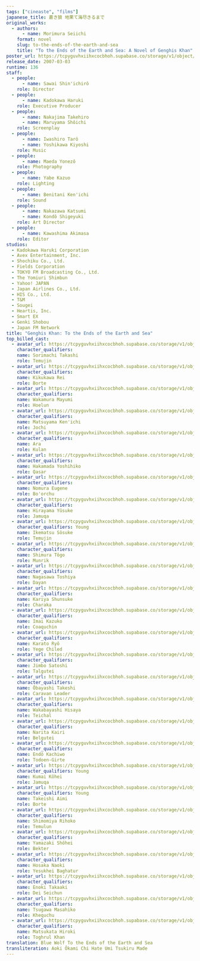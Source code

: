 ```yaml
---
tags: ["cineaste", "films"]
japanese_title: 蒼き狼 地果て海尽きるまで
original_works:
  - authors:
      - name: Morimura Seiichi
    format: novel
    slug: to-the-ends-of-the-earth-and-sea
    title: "To the Ends of the Earth and Sea: A Novel of Genghis Khan"
poster_url: https://tcpyguvhxiihxcocbhoh.supabase.co/storage/v1/object/public/godzilla-cineaste-public/content/films/genghis-khan-to-the-ends-of-the-earth-and-sea-2007/posters/genghis-khan-to-the-ends-of-the-earth-and-sea-2007.jpg
release_date: 2007-03-03
runtime: 136
staff:
  - people:
      - name: Sawai Shin'ichirô
    role: Director
  - people:
      - name: Kadokawa Haruki
    role: Executive Producer
  - people:
      - name: Nakajima Takehiro
      - name: Maruyama Shôichi
    role: Screenplay
  - people:
      - name: Iwashiro Tarô
      - name: Yoshikawa Kiyoshi
    role: Music
  - people:
      - name: Maeda Yonezô
    role: Photography
  - people:
      - name: Yabe Kazuo
    role: Lighting
  - people:
      - name: Benitani Ken'ichi
    role: Sound
  - people:
      - name: Nakazawa Katsumi
      - name: Kondô Shigeyuki
    role: Art Director
  - people:
      - name: Kawashima Akimasa
    role: Editor
studios:
  - Kadokawa Haruki Corporation
  - Avex Entertainment, Inc.
  - Shochiku Co., Ltd.
  - Fields Corporation
  - TOKYO FM Broadcasting Co., Ltd.
  - The Yomiuri Shimbun
  - Yahoo! JAPAN
  - Japan Airlines Co., Ltd.
  - HIS Co., Ltd.
  - T&M
  - Sougei
  - Heartis, Inc.
  - Smart EX
  - Genki Shobou
  - Japan FM Network
title: "Genghis Khan: To the Ends of the Earth and Sea"
top_billed_cast:
  - avatar_url: https://tcpyguvhxiihxcocbhoh.supabase.co/storage/v1/object/public/godzilla-cineaste-public/content/films/genghis-khan-to-the-ends-of-the-earth-and-sea-2007/cast-avatars/takashi-sorimachi-0.jpg
    character_qualifiers:
    name: Sorimachi Takashi
    role: Temujin
  - avatar_url: https://tcpyguvhxiihxcocbhoh.supabase.co/storage/v1/object/public/godzilla-cineaste-public/content/films/genghis-khan-to-the-ends-of-the-earth-and-sea-2007/cast-avatars/rei-kikukawa-0.jpg
    character_qualifiers:
    name: Kikukawa Rei
    role: Borte
  - avatar_url: https://tcpyguvhxiihxcocbhoh.supabase.co/storage/v1/object/public/godzilla-cineaste-public/content/films/genghis-khan-to-the-ends-of-the-earth-and-sea-2007/cast-avatars/mayumi-wakamura-0.jpg
    character_qualifiers:
    name: Wakamura Mayumi
    role: Hoelun
  - avatar_url: https://tcpyguvhxiihxcocbhoh.supabase.co/storage/v1/object/public/godzilla-cineaste-public/content/films/genghis-khan-to-the-ends-of-the-earth-and-sea-2007/cast-avatars/kenichi-matsuyama-0.jpg
    character_qualifiers:
    name: Matsuyama Ken'ichi
    role: Jochi
  - avatar_url: https://tcpyguvhxiihxcocbhoh.supabase.co/storage/v1/object/public/godzilla-cineaste-public/content/films/genghis-khan-to-the-ends-of-the-earth-and-sea-2007/cast-avatars/ara-0.jpg
    character_qualifiers:
    name: Ara
    role: Kulan
  - avatar_url: https://tcpyguvhxiihxcocbhoh.supabase.co/storage/v1/object/public/godzilla-cineaste-public/content/films/genghis-khan-to-the-ends-of-the-earth-and-sea-2007/cast-avatars/yoshihiko-hakamada-0.jpg
    character_qualifiers:
    name: Hakamada Yoshihiko
    role: Qasar
  - avatar_url: https://tcpyguvhxiihxcocbhoh.supabase.co/storage/v1/object/public/godzilla-cineaste-public/content/films/genghis-khan-to-the-ends-of-the-earth-and-sea-2007/cast-avatars/eugene-nomura-0.jpg
    character_qualifiers:
    name: Nomura Eugene
    role: Bo'orchu
  - avatar_url: https://tcpyguvhxiihxcocbhoh.supabase.co/storage/v1/object/public/godzilla-cineaste-public/content/films/genghis-khan-to-the-ends-of-the-earth-and-sea-2007/cast-avatars/yusuke-hirayama-0.jpg
    character_qualifiers:
    name: Hirayama Yûsuke
    role: Jamuqa
  - avatar_url: https://tcpyguvhxiihxcocbhoh.supabase.co/storage/v1/object/public/godzilla-cineaste-public/content/films/genghis-khan-to-the-ends-of-the-earth-and-sea-2007/cast-avatars/sosuke-ikematsu-0.jpg
    character_qualifiers: Young
    name: Ikematsu Sôsuke
    role: Temujin
  - avatar_url: https://tcpyguvhxiihxcocbhoh.supabase.co/storage/v1/object/public/godzilla-cineaste-public/content/films/genghis-khan-to-the-ends-of-the-earth-and-sea-2007/cast-avatars/togo-shimura-0.jpg
    character_qualifiers:
    name: Shimura Tôgo
    role: Munrik
  - avatar_url: https://tcpyguvhxiihxcocbhoh.supabase.co/storage/v1/object/public/godzilla-cineaste-public/content/films/genghis-khan-to-the-ends-of-the-earth-and-sea-2007/cast-avatars/toshiya-nagasawa-0.jpg
    character_qualifiers:
    name: Nagasawa Toshiya
    role: Dayan
  - avatar_url: https://tcpyguvhxiihxcocbhoh.supabase.co/storage/v1/object/public/godzilla-cineaste-public/content/films/genghis-khan-to-the-ends-of-the-earth-and-sea-2007/cast-avatars/shunsuke-kariya-0.jpg
    character_qualifiers:
    name: Kariya Shunsuke
    role: Charaka
  - avatar_url: https://tcpyguvhxiihxcocbhoh.supabase.co/storage/v1/object/public/godzilla-cineaste-public/content/films/genghis-khan-to-the-ends-of-the-earth-and-sea-2007/cast-avatars/kazuko-imai-0.jpg
    character_qualifiers:
    name: Imai Kazuko
    role: Coaquchin
  - avatar_url: https://tcpyguvhxiihxcocbhoh.supabase.co/storage/v1/object/public/godzilla-cineaste-public/content/films/genghis-khan-to-the-ends-of-the-earth-and-sea-2007/cast-avatars/ryo-karato-0.jpg
    character_qualifiers:
    name: Karato Ryô
    role: Yege Chiled
  - avatar_url: https://tcpyguvhxiihxcocbhoh.supabase.co/storage/v1/object/public/godzilla-cineaste-public/content/films/genghis-khan-to-the-ends-of-the-earth-and-sea-2007/cast-avatars/satoshi-jimbo-0.jpg
    character_qualifiers:
    name: Jimbo Satoshi
    role: Talgutei
  - avatar_url: https://tcpyguvhxiihxcocbhoh.supabase.co/storage/v1/object/public/godzilla-cineaste-public/content/films/genghis-khan-to-the-ends-of-the-earth-and-sea-2007/cast-avatars/takeshi-obayashi-0.jpg
    character_qualifiers:
    name: Ôbayashi Takeshi
    role: Caravan Leader
  - avatar_url: https://tcpyguvhxiihxcocbhoh.supabase.co/storage/v1/object/public/godzilla-cineaste-public/content/films/genghis-khan-to-the-ends-of-the-earth-and-sea-2007/cast-avatars/hisaya-wakabayashi-0.jpg
    character_qualifiers:
    name: Wakabayashi Hisaya
    role: Teichal
  - avatar_url: https://tcpyguvhxiihxcocbhoh.supabase.co/storage/v1/object/public/godzilla-cineaste-public/content/films/genghis-khan-to-the-ends-of-the-earth-and-sea-2007/cast-avatars/kairi-narita-0.jpg
    character_qualifiers:
    name: Narita Kairi
    role: Belgutei
  - avatar_url: https://tcpyguvhxiihxcocbhoh.supabase.co/storage/v1/object/public/godzilla-cineaste-public/content/films/genghis-khan-to-the-ends-of-the-earth-and-sea-2007/cast-avatars/kachiwo-endo-0.jpg
    character_qualifiers:
    name: Endô Kachiwo
    role: Todoen-Girte
  - avatar_url: https://tcpyguvhxiihxcocbhoh.supabase.co/storage/v1/object/public/godzilla-cineaste-public/content/films/genghis-khan-to-the-ends-of-the-earth-and-sea-2007/cast-avatars/kohei-kumai-0.jpg
    character_qualifiers: Young
    name: Kumai Kôhei
    role: Jamuqa
  - avatar_url: https://tcpyguvhxiihxcocbhoh.supabase.co/storage/v1/object/public/godzilla-cineaste-public/content/films/genghis-khan-to-the-ends-of-the-earth-and-sea-2007/cast-avatars/aimi-takeishi-0.jpg
    character_qualifiers: Young
    name: Takeishi Aimi
    role: Borte
  - avatar_url: https://tcpyguvhxiihxcocbhoh.supabase.co/storage/v1/object/public/godzilla-cineaste-public/content/films/genghis-khan-to-the-ends-of-the-earth-and-sea-2007/cast-avatars/rihoko-shimomiya-0.jpg
    character_qualifiers:
    name: Shimomiya Rihoko
    role: Temulun
  - avatar_url: https://tcpyguvhxiihxcocbhoh.supabase.co/storage/v1/object/public/godzilla-cineaste-public/content/films/genghis-khan-to-the-ends-of-the-earth-and-sea-2007/cast-avatars/shohei-yamazaki-0.jpg
    character_qualifiers:
    name: Yamazaki Shôhei
    role: Bekter
  - avatar_url: https://tcpyguvhxiihxcocbhoh.supabase.co/storage/v1/object/public/godzilla-cineaste-public/content/films/genghis-khan-to-the-ends-of-the-earth-and-sea-2007/cast-avatars/naoki-hosaka-0.jpg
    character_qualifiers:
    name: Hosaka Naoki
    role: Yesukhei Baghatur
  - avatar_url: https://tcpyguvhxiihxcocbhoh.supabase.co/storage/v1/object/public/godzilla-cineaste-public/content/films/genghis-khan-to-the-ends-of-the-earth-and-sea-2007/cast-avatars/takaaki-enoki-0.jpg
    character_qualifiers:
    name: Enoki Takaaki
    role: Dei Seichun
  - avatar_url: https://tcpyguvhxiihxcocbhoh.supabase.co/storage/v1/object/public/godzilla-cineaste-public/content/films/genghis-khan-to-the-ends-of-the-earth-and-sea-2007/cast-avatars/masahiko-tsugawa-0.jpg
    character_qualifiers:
    name: Tsugawa Masahiko
    role: Khequchu
  - avatar_url: https://tcpyguvhxiihxcocbhoh.supabase.co/storage/v1/object/public/godzilla-cineaste-public/content/films/genghis-khan-to-the-ends-of-the-earth-and-sea-2007/cast-avatars/hiroki-matsukata-0.jpg
    character_qualifiers:
    name: Matsukata Hiroki
    role: Toghrul Khan
translation: Blue Wolf To the Ends of the Earth and Sea
transliteration: Aoki Ôkami Chi Hate Umi Tsukiru Made
---
```


